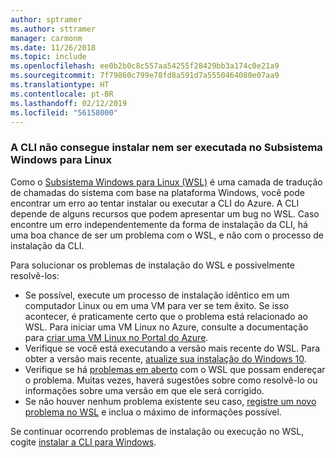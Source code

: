 ```yaml
---
author: sptramer
ms.author: sttramer
manager: carmonm
ms.date: 11/26/2018
ms.topic: include
ms.openlocfilehash: ee0b2b0c8c557aa54255f28429bb3a174c0e21a9
ms.sourcegitcommit: 7f79860c799e78fd8a591d7a5550464080e07aa9
ms.translationtype: HT
ms.contentlocale: pt-BR
ms.lasthandoff: 02/12/2019
ms.locfileid: "56158000"
---
```

### <a name="cli-fails-to-install-or-run-on-windows-subsystem-for-linux"></a>A CLI não consegue instalar nem ser executada no Subsistema Windows para Linux

Como o [Subsistema Windows para Linux (WSL)](/windows/wsl/about) é uma camada de tradução de chamadas do sistema com base na plataforma Windows, você pode encontrar um erro ao tentar instalar ou executar a CLI do Azure. A CLI depende de alguns recursos que podem apresentar um bug no WSL. Caso encontre um erro independentemente da forma de instalação da CLI, há uma boa chance de ser um problema com o WSL, e não com o processo de instalação da CLI.

Para solucionar os problemas de instalação do WSL e possivelmente resolvê-los:

* Se possível, execute um processo de instalação idêntico em um computador Linux ou em uma VM para ver se tem êxito. Se isso acontecer, é praticamente certo que o problema está relacionado ao WSL. Para iniciar uma VM Linux no Azure, consulte a documentação para [criar uma VM Linux no Portal do Azure](/azure/virtual-machines/linux/quick-create-portal).
* Verifique se você está executando a versão mais recente do WSL. Para obter a versão mais recente, [atualize sua instalação do Windows 10](https://support.microsoft.com/help/4027667/windows-10-update).
* Verifique se há [problemas em aberto](https://github.com/Microsoft/WSL/issues) com o WSL que possam endereçar o problema.
  Muitas vezes, haverá sugestões sobre como resolvê-lo ou informações sobre uma versão em que ele será corrigido.
* Se não houver nenhum problema existente seu caso, [registre um novo problema no WSL](https://github.com/Microsoft/WSL/issues/new) e inclua o máximo de informações possível.

Se continuar ocorrendo problemas de instalação ou execução no WSL, cogite [instalar a CLI para Windows](../install-azure-cli-windows.md).
